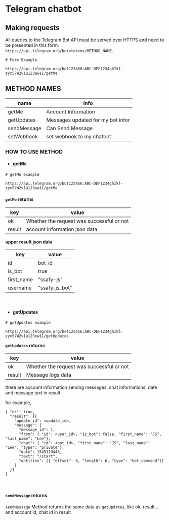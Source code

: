 # Telegram chatbot



## Making requests

All queries to the Telegram Bot API must be served over HTTPS and need to be presented in this form: `https://api.telegram.org/bot<token>/METHOD_NAME`. 

```
# Form Example

https://api.telegram.org/bot123456:ABC-DEF1234ghIkl-zyx57W2v1u123ew11/getMe
```



## METHOD NAMES

| name        | info                              |
| ----------- | --------------------------------- |
| getMe       | Account Information               |
| getUpdates  | Messages updated for my bot infor |
| sendMessage | Can Send Message                  |
| setWebhook  | set webhook to my chatbot         |



### HOW TO USE METHOD

- #### __getMe__

```
# getMe example

https://api.telegram.org/bot123456:ABC-DEF1234ghIkl-zyx57W2v1u123ew11/getMe
```



#### __`getMe` returns__

| key    | value                                     |
| ------ | ----------------------------------------- |
| ok     | Whether the request was successful or not |
| result | account information json data             |

__upper result json data__

| key        | value          |
| ---------- | -------------- |
| id         | bot_id         |
| is_bot     | true           |
| first_name | "ssafy-js"     |
| username   | "ssafy_js_bot" |



<br>



- #### __getUpdates__

```
# getUpdates example

https://api.telegram.org/bot123456:ABC-DEF1234ghIkl-zyx57W2v1u123ew11/getUpdates
```



__`getUpdates` returns__

| key    | value                                     |
| ------ | ----------------------------------------- |
| ok     | Whether the request was successful or not |
| result | Message logs data                         |



there are account information sendng messages, chat informations, date and message text in result 

for example,

```
{ "ok": true,
  "result": [{
    "update_id": <update_id>,
    "message": {
      "message_id": 1,
      "from": { "id": <user_id>, "is_bot": false, "first_name": "JS", "last_name": "Lee"},
      "chat": { "id": <bot_id>, "first_name": "JS", "last_name": "Lee", "type": "private"},
      "date": 1545119445,
      "text": "/start",
      "entities": [{ "offset": 0, "length": 6, "type": "bot_command"}]
    }
  }]
}
```

<br>

#### __`sendMessage` returns__

`sendMessage` Method returns the same data as `getUpdates`, like ok, result... and account id, chat id in result 